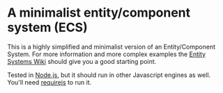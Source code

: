 # A minimalist entity/component system (ECS)

This is a highly simplified and minimalist version of an Entity/Component System. For more information and more complex examples the [Entity Systems Wiki](http://entity-systems.wikidot.com/) should give you a good starting point.

Tested in [Node.js](http://nodejs.org/), but it should run in other Javascript engines as well. You'll need [requirejs](http://requirejs.org/docs/node.html) to run it.

